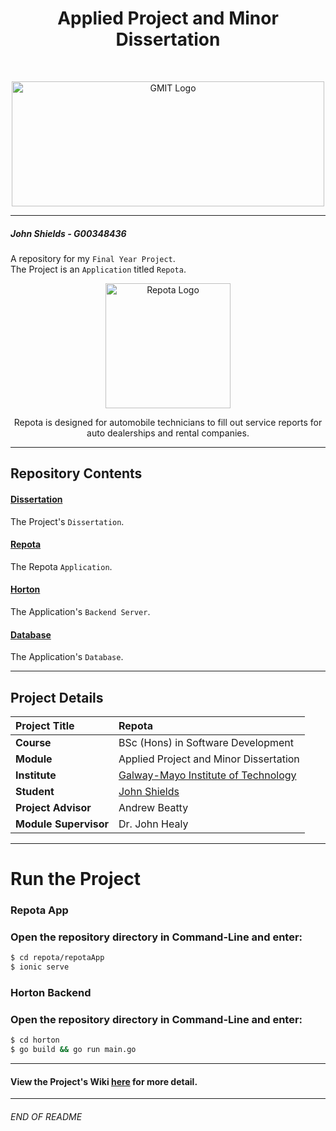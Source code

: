 <h1 align="center">Applied Project and Minor Dissertation</h1>

<br>
<a href="https://www.gmit.ie/" >
<p align="center"><img src="https://i.ibb.co/f1ZQSkt/logo-gmit.png"
alt="GMIT Logo" width="500" height="200"/>
</p></a>

***

##### John Shields - G00348436
A repository for my `Final Year Project`. <br>
The Project is an `Application` titled `Repota`.

<p align="center"><img src="https://i.ibb.co/wBQGdvT/repota-App-logo.png"
alt="Repota Logo" width="200" height="200"/>
</p>

<p align="center">
Repota is designed for automobile technicians to fill out service reports for auto dealerships and rental companies.
</p>

***

## Repository Contents

#### [Dissertation](https://github.com/johnshields/AP-MD-FYP/tree/main/dissertation)
The Project's `Dissertation`.

#### [Repota](https://github.com/johnshields/AP-MD-FYP/tree/main/Repota/repotaApp)
The Repota `Application`.

#### [Horton](https://github.com/johnshields/AP-MD-FYP/tree/main/horton)
The Application's `Backend Server`.

#### [Database](https://github.com/johnshields/AP-MD-FYP/tree/main/database)
The Application's `Database`.

***

## Project Details
| **Project Title** | Repota |
| :------------- |:-------------|
| **Course**              | BSc (Hons) in Software Development |
| **Module**              | Applied Project and Minor Dissertation |
| **Institute**           | [Galway-Mayo Institute of Technology](https://www.gmit.ie/) |
| **Student**             | [John Shields](https://github.com/johnshields) |
| **Project Advisor** | Andrew Beatty |
| **Module Supervisor**   | Dr. John Healy |

***

# Run the Project

### Repota App
### Open the repository directory in Command-Line and enter:
```bash
$ cd repota/repotaApp
$ ionic serve
```

### Horton Backend
### Open the repository directory in Command-Line and enter:
```bash
$ cd horton
$ go build && go run main.go
```
***
#### View the Project's Wiki [here](https://github.com/johnshields/AP-MD-FYP/wiki) for more detail.
***

###### END OF README
